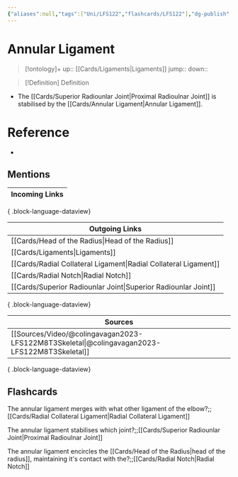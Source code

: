 ```yaml
---
{"aliases":null,"tags":["Uni/LFS122","flashcards/LFS122"],"dg-publish":true,"permalink":"/cards/annular-ligament/","dgPassFrontmatter":true}
---
```


# Annular Ligament

> [!ontology]+
> up:: [[Cards/Ligaments\|Ligaments]]
> jump:: 
> down:: 

> [!Definition] Definition

- The [[Cards/Superior Radiounlar Joint\|Proximal Radioulnar Joint]] is stabilised by the [[Cards/Annular Ligament\|Annular Ligament]].

# Reference

- 

## Mentions

| Incoming Links |
| -------------- |

{ .block-language-dataview}

| Outgoing Links                                                      |
| ------------------------------------------------------------------- |
| [[Cards/Head of the Radius\|Head of the Radius]]                 |
| [[Cards/Ligaments\|Ligaments]]                                   |
| [[Cards/Radial Collateral Ligament\|Radial Collateral Ligament]] |
| [[Cards/Radial Notch\|Radial Notch]]                             |
| [[Cards/Superior Radiounlar Joint\|Superior Radiounlar Joint]]   |

{ .block-language-dataview}

| Sources                                                                                         |
| ----------------------------------------------------------------------------------------------- |
| [[Sources/Video/@colingavagan2023-LFS122M8T3Skeletal\|@colingavagan2023-LFS122M8T3Skeletal]] |

{ .block-language-dataview}

## Flashcards

The annular ligament merges with what other ligament of the elbow?;;[[Cards/Radial Collateral Ligament\|Radial Collateral Ligament]]
<!--SR:!2023-10-25,2,210-->

The annular ligament stabilises which joint?;;[[Cards/Superior Radiounlar Joint\|Proximal Radioulnar Joint]]
<!--SR:!2023-10-24,1,210-->

The annular ligament encircles the [[Cards/Head of the Radius\|head of the radius]], maintaining it's contact with the?;;[[Cards/Radial Notch\|Radial Notch]]
<!--SR:!2023-10-29,6,230-->